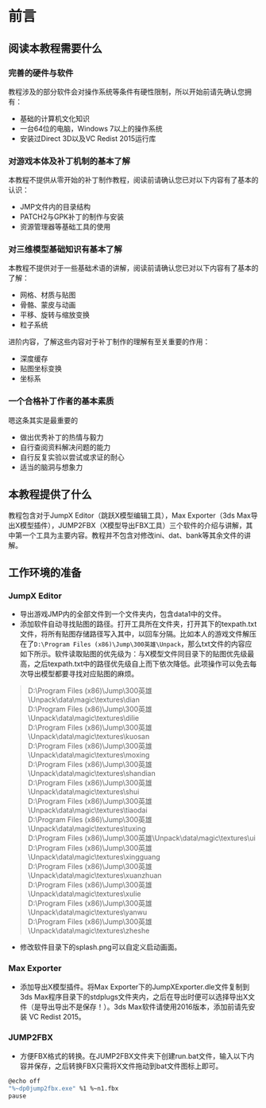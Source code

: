 # 前言

## 阅读本教程需要什么

### 完善的硬件与软件

教程涉及的部分软件会对操作系统等条件有硬性限制，所以开始前请先确认您拥有：

* 基础的计算机文化知识
* 一台64位的电脑，Windows 7以上的操作系统
* 安装过Direct 3D以及VC Redist 2015运行库

### 对游戏本体及补丁机制的基本了解

本教程不提供从零开始的补丁制作教程，阅读前请确认您已对以下内容有了基本的认识：

* JMP文件内的目录结构
* PATCH2与GPK补丁的制作与安装
* 资源管理器等基础工具的使用

### 对三维模型基础知识有基本了解

本教程不提供对于一些基础术语的讲解，阅读前请确认您已对以下内容有了基本的了解：

* 网格、材质与贴图
* 骨骼、蒙皮与动画
* 平移、旋转与缩放变换
* 粒子系统

进阶内容，了解这些内容对于补丁制作的理解有至关重要的作用：

* 深度缓存
* 贴图坐标变换
* 坐标系

### 一个合格补丁作者的基本素质

嗯这条其实是最重要的

* 做出优秀补丁的热情与毅力
* 自行查阅资料解决问题的能力
* 自行反复实验以尝试或求证的耐心
* 适当的脑洞与想象力

## 本教程提供了什么

教程包含对于JumpX Editor（跳跃X模型编辑工具），Max Exporter（3ds Max导出X模型插件），JUMP2FBX（X模型导出FBX工具）三个软件的介绍与讲解，其中第一个工具为主要内容。教程并不包含对修改ini、dat、bank等其余文件的讲解。

## 工作环境的准备

### JumpX Editor

* 导出游戏JMP内的全部文件到一个文件夹内，包含data1中的文件。
* 添加软件自动寻找贴图的路径。打开工具所在文件夹，打开其下的texpath.txt文件，将所有贴图存储路径写入其中，以回车分隔。比如本人的游戏文件解压在了`D:\Program Files (x86)\Jump\300英雄\Unpack`，那么txt文件的内容应如下所示。软件读取贴图的优先级为：与X模型文件同目录下的贴图优先级最高，之后texpath.txt中的路径优先级自上而下依次降低。此项操作可以免去每次导出模型都要寻找对应贴图的麻烦。
> D:\Program Files (x86)\Jump\300英雄\Unpack\data\magic\textures\dian  
> D:\Program Files (x86)\Jump\300英雄\Unpack\data\magic\textures\dilie  
> D:\Program Files (x86)\Jump\300英雄\Unpack\data\magic\textures\kuosan  
> D:\Program Files (x86)\Jump\300英雄\Unpack\data\magic\textures\moxing  
> D:\Program Files (x86)\Jump\300英雄\Unpack\data\magic\textures\shandian  
> D:\Program Files (x86)\Jump\300英雄\Unpack\data\magic\textures\shui  
> D:\Program Files (x86)\Jump\300英雄\Unpack\data\magic\textures\tiaodai  
> D:\Program Files (x86)\Jump\300英雄\Unpack\data\magic\textures\tuxing  
> D:\Program Files (x86)\Jump\300英雄\Unpack\data\magic\textures\ui  
> D:\Program Files (x86)\Jump\300英雄\Unpack\data\magic\textures\xingguang  
> D:\Program Files (x86)\Jump\300英雄\Unpack\data\magic\textures\xuanzhuan  
> D:\Program Files (x86)\Jump\300英雄\Unpack\data\magic\textures\xulie  
> D:\Program Files (x86)\Jump\300英雄\Unpack\data\magic\textures\yanwu  
> D:\Program Files (x86)\Jump\300英雄\Unpack\data\magic\textures\zheshe  

* 修改软件目录下的splash.png可以自定义启动画面。

### Max Exporter

* 添加导出X模型插件。将Max Exporter下的JumpXExporter.dle文件复制到3ds Max程序目录下的stdplugs文件夹内，之后在导出时便可以选择导出X文件（是导出导出不是保存！）。3ds Max软件请使用2016版本，添加前请先安装 VC Redist 2015。

### JUMP2FBX

* 方便FBX格式的转换。在JUMP2FBX文件夹下创建run.bat文件，输入以下内容并保存，之后转换FBX只需将X文件拖动到bat文件图标上即可。
``` bash
@echo off
"%~dp0jump2fbx.exe" %1 %~n1.fbx
pause
```